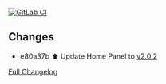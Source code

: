 [![GitLab CI][gitlabci-shield]][gitlabci]

## Changes

- e80a37b :arrow_up: Update Home Panel to [v2.0.2](https://github.com/timmo001/home-panel/releases/tag/v2.0.2) 

[Full Changelog][changelog]

[changelog]: https://github.com/hassio-addons/addon-home-panel/compare/v1.0.3...v1.0.4
[gitlabci-shield]: https://gitlab.com/hassio-addons/addon-home-panel/badges/v1.0.4/pipeline.svg
[gitlabci]: https://gitlab.com/hassio-addons/addon-home-panel/pipelines

